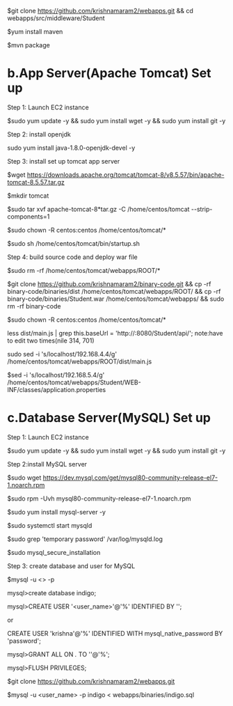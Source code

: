 

$git clone https://github.com/krishnamaram2/webapps.git && cd webapps/src/middleware/Student

$yum install maven

$mvn package

b.App Server(Apache Tomcat) Set up
========================================

Step 1: Launch EC2 instance

$sudo yum update -y && sudo yum install wget -y && sudo yum install git -y

Step 2: install openjdk

sudo yum install java-1.8.0-openjdk-devel -y

Step 3: install set up tomcat app server

$wget https://downloads.apache.org/tomcat/tomcat-8/v8.5.57/bin/apache-tomcat-8.5.57.tar.gz 

$mkdir tomcat

$sudo tar xvf apache-tomcat-8*tar.gz -C /home/centos/tomcat --strip-components=1

$sudo chown -R centos:centos /home/centos/tomcat/*

$sudo sh /home/centos/tomcat/bin/startup.sh

Step 4: build source code and deploy war file

$sudo rm -rf /home/centos/tomcat/webapps/ROOT/*
 
$git clone https://github.com/krishnamaram2/binary-code.git && cp -rf binary-code/binaries/dist /home/centos/tomcat/webapps/ROOT/ && cp -rf  binary-code/binaries/Student.war /home/centos/tomcat/webapps/ && sudo  rm -rf binary-code

$sudo chown -R centos:centos /home/centos/tomcat/*

less dist/main.js |  grep this.baseUrl = 'http://<app-server-ip>:8080/Student/api/'; note:have to edit two times(nile 314, 701)
 
sudo sed -i 's/localhost/192.168.4.4/g' /home/centos/tomcat/webapps/ROOT/dist/main.js

$sed -i 's/localhost/192.168.5.4/g' /home/centos/tomcat/webapps/Student/WEB-INF/classes/application.properties 
 
c.Database Server(MySQL) Set up
====================================

Step 1: Launch EC2 instance

$sudo yum update -y && sudo yum install wget -y && sudo yum install git -y

Step 2:install MySQL server

$sudo wget https://dev.mysql.com/get/mysql80-community-release-el7-1.noarch.rpm

$sudo rpm -Uvh mysql80-community-release-el7-1.noarch.rpm

$sudo yum install mysql-server -y

$sudo systemctl start mysqld

$sudo grep 'temporary password' /var/log/mysqld.log

$sudo mysql_secure_installation

Step 3: create database and user for MySQL 

$mysql -u <<user>> -p
  
mysql>create database indigo;

mysql>CREATE USER '<user_name>'@'%' IDENTIFIED BY '<passwd>';
 
 or
 
 CREATE USER 'krishna'@'%' IDENTIFIED WITH mysql_native_password BY 'password';
 
mysql>GRANT ALL ON *.* TO '<user>'@'%';
  
mysql>FLUSH PRIVILEGES;

$git clone https://github.com/krishnamaram2/webapps.git 

$mysql -u <user_name> -p indigo < webapps/binaries/indigo.sql

